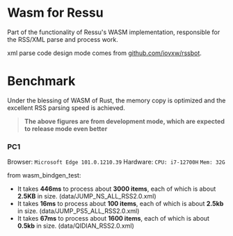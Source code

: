 # Wasm for Ressu

Part of the functionality of Ressu's WASM implementation, responsible for the RSS/XML parse and process work. 

xml parse code design mode comes from [github.com/iovxw/rssbot](https://github.com/iovxw/rssbot).


# Benchmark

Under the blessing of WASM of Rust, the memory copy is optimized and the excellent RSS parsing speed is achieved.

> **The above figures are from development mode, which are expected to release mode even better**

### PC1

Browser: `Microsoft Edge 101.0.1210.39`
Hardware: `CPU: i7-12700H` `Mem: 32G` 

from wasm_bindgen_test:

- It takes **446ms** to process about **3000 items**, each of which is about **2.5KB** in size. (data/JUMP_NS_ALL_RSS2.0.xml)
- It takes **16ms** to process about **100 items**, each of which is about **2.5kb** in size. (data/JUMP_PS5_ALL_RSS2.0.xml)
- It takes **67ms** to process about **1600 items**, each of which is about **0.5kb** in size. (data/QIDIAN_RSS2.0.xml)


